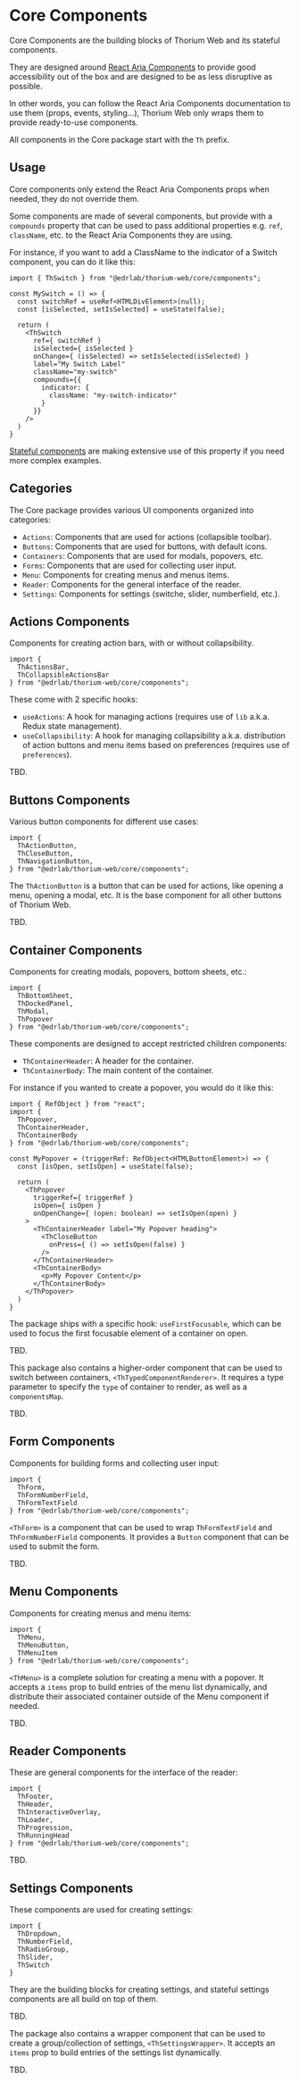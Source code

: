 # Core Components

Core Components are the building blocks of Thorium Web and its stateful components. 

They are designed around [React Aria Components](https://react-spectrum.adobe.com/react-aria/components.html) to provide good accessibility out of the box and are designed to be as less disruptive as possible. 

In other words, you can follow the React Aria Components documentation to use them (props, events, styling…), Thorium Web only wraps them to provide ready-to-use components.

All components in the Core package start with the `Th` prefix.

## Usage

Core components only extend the React Aria Components props when needed, they do not override them.

Some components are made of several components, but provide with a `compounds` property that can be used to pass additional properties e.g. `ref`, `className`, etc. to the React Aria Components they are using.

For instance, if you want to add a ClassName to the indicator of a Switch component, you can do it like this:

```tsx
import { ThSwitch } from "@edrlab/thorium-web/core/components";

const MySwitch = () => {
  const switchRef = useRef<HTMLDivElement>(null);
  const [isSelected, setIsSelected] = useState(false);

  return (
    <ThSwitch 
      ref={ switchRef }
      isSelected={ isSelected }
      onChange={ (isSelected) => setIsSelected(isSelected) }
      label="My Switch Label"
      className="my-switch"
      compounds={{
        indicator: {
          className: "my-switch-indicator"
        }
      }}
    />
  )
}
```

[Stateful components](../../src/components/) are making extensive use of this property if you need more complex examples.

## Categories

The Core package provides various UI components organized into categories:

- `Actions`: Components that are used for actions (collapsible toolbar).
- `Buttons`: Components that are used for buttons, with default icons.
- `Containers`: Components that are used for modals, popovers, etc.
- `Forms`: Components that are used for collecting user input.
- `Menu`: Components for creating menus and menus items.
- `Reader`: Components for the general interface of the reader.
- `Settings`: Components for settings (switche, slider, numberfield, etc.).


## Actions Components

Components for creating action bars, with or without collapsibility.

```tsx
import { 
  ThActionsBar, 
  ThCollapsibleActionsBar 
} from "@edrlab/thorium-web/core/components";
```

These come with 2 specific hooks:

- `useActions`: A hook for managing actions (requires use of `lib` a.k.a. Redux state management).
- `useCollapsibility`: A hook for managing collapsibility a.k.a. distribution of action buttons and menu items based on preferences (requires use of `preferences`).

TBD.

## Buttons Components

Various button components for different use cases:

```tsx
import { 
  ThActionButton, 
  ThCloseButton,
  ThNavigationButton,
} from "@edrlab/thorium-web/core/components";
```

The `ThActionButton` is a button that can be used for actions, like opening a menu, opening a modal, etc. It is the base component for all other buttons of Thorium Web.

TBD.

## Container Components

Components for creating modals, popovers, bottom sheets, etc.:

```tsx
import { 
  ThBottomSheet, 
  ThDockedPanel, 
  ThModal, 
  ThPopover
} from "@edrlab/thorium-web/core/components";
```

These components are designed to accept restricted children components:
- `ThContainerHeader`: A header for the container.
- `ThContainerBody`: The main content of the container.

For instance if you wanted to create a popover, you would do it like this:

```tsx
import { RefObject } from "react";
import {
  ThPopover,
  ThContainerHeader,
  ThContainerBody
} from "@edrlab/thorium-web/core/components";

const MyPopover = (triggerRef: RefObject<HTMLButtonElement>) => {
  const [isOpen, setIsOpen] = useState(false);

  return (
    <ThPopover
      triggerRef={ triggerRef }
      isOpen={ isOpen }
      onOpenChange={ (open: boolean) => setIsOpen(open) }
    >
      <ThContainerHeader label="My Popover heading">
        <ThCloseButton
          onPress={ () => setIsOpen(false) }
        />
      </ThContainerHeader>
      <ThContainerBody>
        <p>My Popover Content</p>
      </ThContainerBody>
    </ThPopover>
  )
}
```

The package ships with a specific hook: `useFirstFocusable`, which can be used to focus the first focusable element of a container on open.

TBD.

This package also contains a higher-order component that can be used to switch between containers, `<ThTypedComponentRenderer>`. It requires a type parameter to specify the `type` of container to render, as well as a `componentsMap`.

TBD.

## Form Components

Components for building forms and collecting user input:

```tsx
import { 
  ThForm, 
  ThFormNumberField, 
  ThFormTextField
} from "@edrlab/thorium-web/core/components";
```

`<ThForm>` is a component that can be used to wrap `ThFormTextField` and `ThFormNumberField` components. It provides a `Button` component that can be used to submit the form.

TBD.

## Menu Components

Components for creating menus and menu items:

```tsx
import {
  ThMenu,
  ThMenuButton,
  ThMenuItem
} from "@edrlab/thorium-web/core/components";
```

`<ThMenu>` is a complete solution for creating a menu with a popover. It accepts a `items` prop to build entries of the menu list dynamically, and distribute their associated container outside of the Menu component if needed.

TBD.

## Reader Components

These are general components for the interface of the reader:

```tsx
import { 
  ThFooter, 
  ThHeader, 
  ThInteractiveOverlay,
  ThLoader, 
  ThProgression, 
  ThRunningHead 
} from "@edrlab/thorium-web/core/components";
```

TBD.

## Settings Components

These components are used for creating settings:

```tsx
import {
  ThDropdown,
  ThNumberField,
  ThRadioGroup,
  ThSlider,
  ThSwitch
}
```

They are the building blocks for creating settings, and stateful settings components are all build on top of them. 

TBD.

The package also contains a wrapper component that can be used to create a group/collection of settings, `<ThSettingsWrapper>`. It accepts an `items` prop to build entries of the settings list dynamically.

TBD.